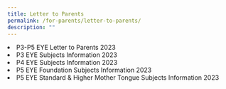 ```yaml
---
title: Letter to Parents
permalink: /for-parents/letter-to-parents/
description: ""
---
```

<li><a style="text-decoration: none" href="/files/letter%20to%20parents/p3%20eye%20subjects%20information.pdf" target="_blank">P3-P5 EYE Letter to Parents 2023</a></li>
<li><a style="text-decoration: none" href="/files/letter%20to%20parents/p3%20eye%20subjects%20information.pdf" target="_blank">P3 EYE Subjects Information 2023</a></li>
<li><a style="text-decoration: none" href="/files/letter%20to%20parents/p3%20eye%20subjects%20information.pdf" target="_blank">P4 EYE Subjects Information 2023</a></li>
<li><a style="text-decoration: none" href="/files/letter%20to%20parents/p3%20eye%20subjects%20information.pdf" target="_blank">P5 EYE Foundation Subjects Information 2023</a></li>
<li><a style="text-decoration: none" href="/files/letter%20to%20parents/p3%20eye%20subjects%20information.pdf" target="_blank">P5 EYE Standard &amp; Higher Mother Tongue Subjects Information 2023</a></li>